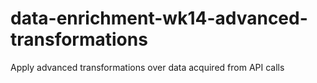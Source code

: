 # data-enrichment-wk14-advanced-transformations
 Apply advanced transformations over data acquired from API calls
